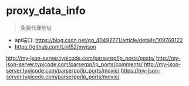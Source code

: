 # proxy_data_info

> 免费代理地址


* api端口: https://blog.csdn.net/qq_40492771/article/details/109768122
* https://github.com/Lin152/myjson


http://my-json-server.typicode.com/parserpp/ip_ports/posts/
http://my-json-server.typicode.com/parserpp/ip_ports/comments/
http://my-json-server.typicode.com/parserpp/ip_ports/movie/
https://my-json-server.typicode.com/parserpp/ip_ports/movie/